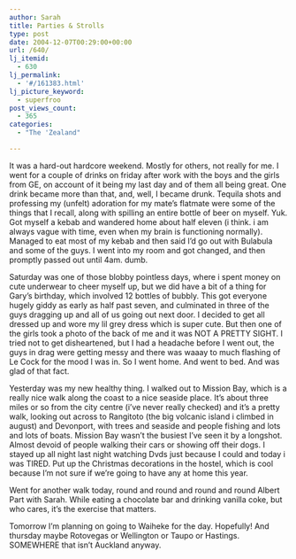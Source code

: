 ```yaml
---
author: Sarah
title: Parties & Strolls
type: post
date: 2004-12-07T00:29:00+00:00
url: /640/
lj_itemid:
  - 630
lj_permalink:
  - '#/161383.html'
lj_picture_keyword:
  - superfroo
post_views_count:
  - 365
categories:
  - "The 'Zealand"

---
```

It was a hard-out hardcore weekend. Mostly for others, not really for me. I went for a couple of drinks on friday after work with the boys and the girls from GE, on account of it being my last day and of them all being great. One drink became more than that, and, well, I became drunk. Tequila shots and professing my (unfelt) adoration for my mate&#8217;s flatmate were some of the things that I recall, along with spilling an entire bottle of beer on myself. Yuk. Got myself a kebab and wandered home about half eleven (i think. i am always vague with time, even when my brain is functioning normally). Managed to eat most of my kebab and then said I&#8217;d go out with Bulabula and some of the guys. I went into my room and got changed, and then promptly passed out until 4am. dumb.
  
Saturday was one of those blobby pointless days, where i spent money on cute underwear to cheer myself up, but we did have a bit of a thing for Gary&#8217;s birthday, which involved 12 bottles of bubbly. This got everyone hugely giddy as early as half past seven, and culminated in three of the guys dragging up and all of us going out next door. I decided to get all dressed up and wore my lil grey dress which is super cute. But then one of the girls took a photo of the back of me and it was NOT A PRETTY SIGHT. I tried not to get disheartened, but I had a headache before I went out, the guys in drag were getting messy and there was waaay to much flashing of Le Cock for the mood I was in. So I went home. And went to bed. And was glad of that fact.
  
Yesterday was my new healthy thing. I walked out to Mission Bay, which is a really nice walk along the coast to a nice seaside place. It&#8217;s about three miles or so from the city centre (i&#8217;ve never really checked) and it&#8217;s a pretty walk, looking out across to Rangitoto (the big volcanic island i climbed in august) and Devonport, with trees and seaside and people fishing and lots and lots of boats. Mission Bay wasn&#8217;t the busiest I&#8217;ve seen it by a longshot. Almost devoid of people walking their cars or showing off their dogs. I stayed up all night last night watching Dvds just because I could and today i was TIRED. Put up the Christmas decorations in the hostel, which is cool because I&#8217;m not sure if we&#8217;re going to have any at home this year.
  
Went for another walk today, round and round and round and round Albert Part with Sarah. While eating a chocolate bar and drinking vanilla coke, but who cares, it&#8217;s the exercise that matters.

Tomorrow I&#8217;m planning on going to Waiheke for the day. Hopefully! And thursday maybe Rotovegas or Wellington or Taupo or Hastings. SOMEWHERE that isn&#8217;t Auckland anyway.